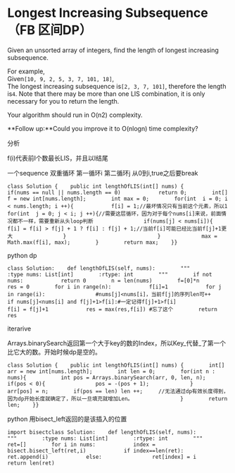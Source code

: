 # Longest Increasing Subsequence（FB 区间DP）

Given an unsorted array of integers, find the length of longest increasing subsequence.

For example,  
Given`[10, 9, 2, 5, 3, 7, 101, 18]`,  
The longest increasing subsequence is`[2, 3, 7, 101]`, therefore the length is`4`. Note that there may be more than one LIS combination, it is only necessary for you to return the length.

Your algorithm should run in O\(n2\) complexity.

**Follow up:**Could you improve it to O\(nlogn\) time complexity?

分析

f\(i\)代表前I个数最长LIS，并且以I结尾

一个sequence 双重循环 第一循环i 第二循环j 从0到i,true之后要break

```text
class Solution {    public int lengthOfLIS(int[] nums) {        if(nums == null || nums.length == 0)            return 0;        int[] f = new int[nums.length];        int max = 0;        for(int  i = 0; i < nums.length; i ++){            f[i] = 1;//最坏情况只有当前这个元素，所以1            for(int  j = 0; j < i; j ++){//需要这层循环，因为对于每个nums[i]来说，前面情况都不一样，需要重新从头loop判断                if(nums[j] < nums[i]){                    f[i] = f[i] > f[j] + 1 ? f[i] : f[j] + 1;//当前f[i]可能已经比当前f[j]+1更大                }                             }             max = Math.max(f[i], max);        }        return max;    }}
```

python dp

```text
class Solution:    def lengthOfLIS(self, nums):        """        :type nums: List[int]        :rtype: int        """        if not nums:            return 0        n = len(nums)        f=[0]*n        res = 0        for i in range(n):            f[i]=1            for j in range(i):                #nums[j]<nums[i]，当前f[j]的序列len可++                if nums[j]<nums[i] and f[j]+1>f[i]:#一定记得f[j]+1>f[i]                    f[i] = f[j]+1            res = max(res,f[i]) #忘了这个        return res
```

iterarive

Arrays.binarySearch返回第一个大于key的数的Index，所以Key_代替_了第一个比它大的数。开始时候dp是空的。

```text
class Solution {    public int lengthOfLIS(int[] nums) {        int[] arr = new int[nums.length];        int len = 0;        for(int n : nums){           int pos = Arrays.binarySearch(arr, 0, len, n);            if(pos < 0){                pos = -(pos + 1);             }           arr[pos] = n;        if(pos == len) len ++;     //无法通过dp有效长度得到，因为dp开始长度就确定了，所以一旦填充就增加Len。               }        return len;    }}
```

python 用bisect\_left返回的是该插入的位置

```text
import bisectclass Solution:    def lengthOfLIS(self, nums):        """        :type nums: List[int]        :rtype: int        """        ret=[]        for i in nums:            index = bisect.bisect_left(ret,i)            if index==len(ret):                ret.append(i)            else:                ret[index] = i        return len(ret)
```

